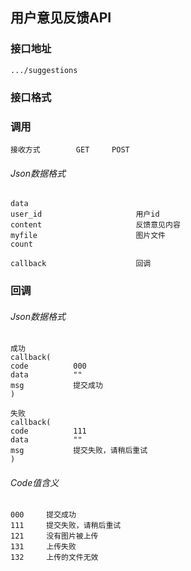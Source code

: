 ## 用户意见反馈API ##
### 接口地址


```
.../suggestions
```

### 接口格式

### 调用 

```
接收方式        GET     POST
```

###### Json数据格式
```
data
user_id                     用户id
content                     反馈意见内容
myfile                      图片文件
count                   

callback                    回调
```

### 回调
###### Json数据格式

```
成功
callback(
code          000
data          ""
msg           提交成功
)
```

```
失败
callback(
code          111
data          ""
msg           提交失败，请稍后重试
)
```
###### Code值含义

```
000     提交成功
111     提交失败，请稍后重试
121     没有图片被上传
131     上传失败
132     上传的文件无效

```